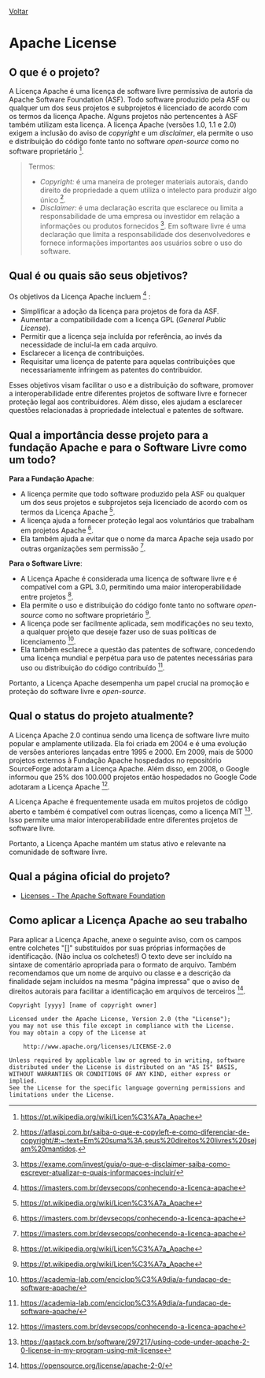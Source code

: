 [Voltar](intro.md)

# Apache License

## O que é o projeto?

A Licença Apache é uma licença de software livre permissiva de autoria da Apache Software Foundation (ASF). Todo software produzido pela ASF ou qualquer um dos seus projetos e subprojetos é licenciado de acordo com os termos da licença Apache. Alguns projetos não pertencentes à ASF também utilizam esta licença. A licença Apache (versões 1.0, 1.1 e 2.0) exigem a inclusão do aviso de _copyright_ e um _disclaimer_, ela permite o uso e distribuição do código fonte tanto no software _open-source_ como no software proprietário [^1].

> Termos:
>
> - _Copyright:_ é uma maneira de proteger materiais autorais, dando direito de propriedade a quem utiliza o intelecto para produzir algo único [^2].
> - _Disclaimer:_ é uma declaração escrita que esclarece ou limita a responsabilidade de uma empresa ou investidor em relação a informações ou produtos fornecidos [^3]. Em software livre é uma declaração que limita a responsabilidade dos desenvolvedores e fornece informações importantes aos usuários sobre o uso do software.

## Qual é ou quais são seus objetivos?

Os objetivos da Licença Apache incluem [^4] :

- Simplificar a adoção da licença para projetos de fora da ASF.
- Aumentar a compatibilidade com a licença GPL (_General Public License_).
- Permitir que a licença seja incluída por referência, ao invés da necessidade de incluí-la em cada arquivo.
- Esclarecer a licença de contribuições.
- Requisitar uma licença de patente para aquelas contribuições que necessariamente infringem as patentes do contribuidor.

Esses objetivos visam facilitar o uso e a distribuição do software, promover a interoperabilidade entre diferentes projetos de software livre e fornecer proteção legal aos contribuidores. Além disso, eles ajudam a esclarecer questões relacionadas à propriedade intelectual e patentes de software.

## Qual a importância desse projeto para a fundação Apache e para o Software Livre como um todo?

**Para a Fundação Apache**:

- A licença permite que todo software produzido pela ASF ou qualquer um dos seus projetos e subprojetos seja licenciado de acordo com os termos da Licença Apache [^1].
- A licença ajuda a fornecer proteção legal aos voluntários que trabalham em projetos Apache [^4].
- Ela também ajuda a evitar que o nome da marca Apache seja usado por outras organizações sem permissão [^4].

**Para o Software Livre**:

- A Licença Apache é considerada uma licença de software livre e é compatível com a GPL 3.0, permitindo uma maior interoperabilidade entre projetos [^1].
- Ela permite o uso e distribuição do código fonte tanto no software _open-source_ como no software proprietário [^1].
- A licença pode ser facilmente aplicada, sem modificações no seu texto, a qualquer projeto que deseje fazer uso de suas políticas de licenciamento [^5].
- Ela também esclarece a questão das patentes de software, concedendo uma licença mundial e perpétua para uso de patentes necessárias para uso ou distribuição do código contribuído [^5].

Portanto, a Licença Apache desempenha um papel crucial na promoção e proteção do software livre e _open-source_.

## Qual o status do projeto atualmente?

A Licença Apache 2.0 continua sendo uma licença de software livre muito popular e amplamente utilizada. Ela foi criada em 2004 e é uma evolução de versões anteriores lançadas entre 1995 e 2000. Em 2009, mais de 5000 projetos externos à Fundação Apache hospedados no repositório SourceForge adotaram a Licença Apache. Além disso, em 2008, o Google informou que 25% dos 100.000 projetos então hospedados no Google Code adotaram a Licença Apache [^4].

A Licença Apache é frequentemente usada em muitos projetos de código aberto e também é compatível com outras licenças, como a licença MIT [^6]. Isso permite uma maior interoperabilidade entre diferentes projetos de software livre.

Portanto, a Licença Apache mantém um status ativo e relevante na comunidade de software livre.

## Qual a página oficial do projeto?

- [Licenses - The Apache Software Foundation](https://apache.org/licenses/)

## Como aplicar a Licença Apache ao seu trabalho

Para aplicar a Licença Apache, anexe o seguinte aviso, com os campos entre colchetes "[]" substituídos por suas próprias informações de identificação. (Não inclua os colchetes!) O texto deve ser incluído na sintaxe de comentário apropriada para o formato de arquivo. Também recomendamos que um nome de arquivo ou classe e a descrição da finalidade sejam incluídos na mesma "página impressa" que o aviso de direitos autorais para facilitar a identificação em arquivos de terceiros [^7].


```
Copyright [yyyy] [name of copyright owner]

Licensed under the Apache License, Version 2.0 (the "License");
you may not use this file except in compliance with the License.
You may obtain a copy of the License at

    http://www.apache.org/licenses/LICENSE-2.0

Unless required by applicable law or agreed to in writing, software
distributed under the License is distributed on an "AS IS" BASIS,
WITHOUT WARRANTIES OR CONDITIONS OF ANY KIND, either express or implied.
See the License for the specific language governing permissions and
limitations under the License.
```

[^1]:https://pt.wikipedia.org/wiki/Licen%C3%A7a_Apache
[^2]:https://atlaspi.com.br/saiba-o-que-e-copyleft-e-como-diferenciar-de-copyright/#:~:text=Em%20suma%3A,seus%20direitos%20livres%20sejam%20mantidos.
[^3]:https://exame.com/invest/guia/o-que-e-disclaimer-saiba-como-escrever-atualizar-e-quais-informacoes-incluir/
[^4]:https://imasters.com.br/devsecops/conhecendo-a-licenca-apache
[^5]:https://academia-lab.com/enciclop%C3%A9dia/a-fundacao-de-software-apache/
[^6]:https://qastack.com.br/software/297217/using-code-under-apache-2-0-license-in-my-program-using-mit-license
[^7]:https://opensource.org/license/apache-2-0/
